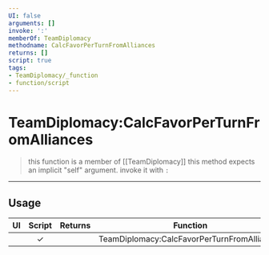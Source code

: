 ```yaml
---
UI: false
arguments: []
invoke: ':'
memberOf: TeamDiplomacy
methodname: CalcFavorPerTurnFromAlliances
returns: []
script: true
tags:
- TeamDiplomacy/_function
- function/script
---
```

# TeamDiplomacy:CalcFavorPerTurnFromAlliances
> this function is a member of [[TeamDiplomacy]]
> this method expects an implicit "self" argument. invoke it with `:`
-----
## Usage
|  UI | Script | Returns | Function | Arguments |
|:---:|:------:|-------:|:--------:|:---------|
| |✓||TeamDiplomacy:CalcFavorPerTurnFromAlliances||
